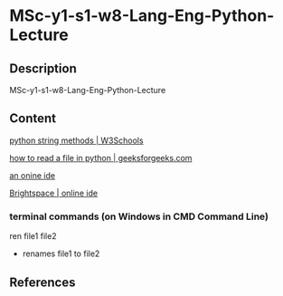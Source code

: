 # MSc-y1-s1-w8-Lang-Eng-Python-Lecture

## Description

MSc-y1-s1-w8-Lang-Eng-Python-Lecture

## Content

[python string methods | W3Schools](https://www.w3schools.com/python/python_ref_string.asp)

[how to read a file in python | geeksforgeeks.com](https://www.geeksforgeeks.org/how-to-read-from-a-file-in-python/)

[an onine ide](https://www.onlinegdb.com/online_python_compiler)

[Brightspace | online ide](https://learn.ul.ie/d2l/le/lessons/10832/topics/454992)

### terminal commands (on Windows in CMD Command Line)

ren file1 file2

- renames file1 to file2

## References


